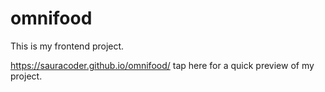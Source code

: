 # omnifood
This is my frontend project.

https://sauracoder.github.io/omnifood/ tap here for a quick preview of my project.
